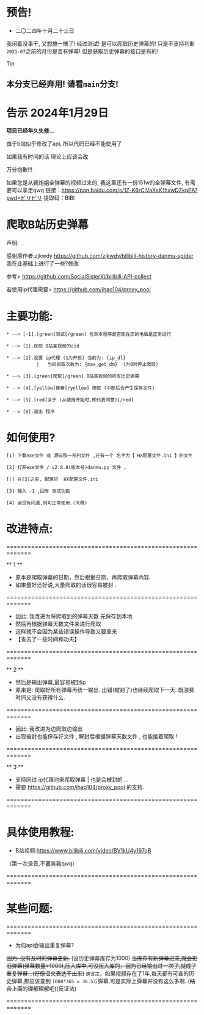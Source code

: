 # 预告!

- 二〇二四年十月二十三日

我闲着没事干, 又想搞一搞了! 经过测试! 是可以爬取历史弹幕的! 只是不支持判断`2021-07`之前的月份是否有弹幕! 但是获取历史弹幕的接口是有的!

> [!TIP]
> ## 本分支已经弃用! 请看`main`分支!

# 告示 2024年1月29日
**项目已经年久失修...**

由于b站似乎修改了api, 所以代码已经不能使用了

如果我有时间的话 理论上应该会改

万分抱歉!!!

如果您是从我炮姐全弹幕的视频过来的, 我这里还有一份151w的全弹幕文件, 有需要可以拿走qwq
链接：https://pan.baidu.com/s/1Z-K6rCiVaXsK1hxwDZkqEA?pwd=ビリビリ
提取码：BlBl 

# 爬取B站历史弹幕
声明: 

感谢原作者:zjkwdy https://github.com/zjkwdy/bilibili-history-danmu-spider 我在此基础上进行了一些?修改

参考> https://github.com/SocialSisterYi/bilibili-API-collect

若使用ip代理需要> https://github.com/jhao104/proxy_pool

# 主要功能:
    * --> [-1].[green]测试[/green] 检测本程序是否能在您的电脑是正常运行

    * --> [1].获取 B站某视频的cid

    * --> [2].设置 ip代理 (1为开启) 当前为: {ip_dl}
               |   当前抓取次数为: {max_get_dm}  (为0则停止爬取)

    * --> [3].[green]爬取[/green] B站某视频的所有历史弹幕

    * --> [4].[yellow]接着[/yellow] 爬取 (中断后会产生保存文件)

    * --> [5].[red]关于 (从使用开始时,即代表同意)[/red]

    * --> [0].退出 程序
 # 如何使用?
    [1] 下载exe文件 或 源码那一系列文件 ,还有一个 名字为【 HX配置文件.ini 】的文件
    
    [2] 打开exe文件 / v2.8.8(版本号)danmu.py 文件 ,
    
    [!] 在[3]之前, 配置好  HX配置文件.ini
    
    [3] 输入 -1 ,回车 测试功能
    
    [4] 诺没有闪退,则可正常使用.(大概)
 # 改进特点:
 
 =============================================================
 
** 1 **
 * 原本是爬取弹幕的日期，然后根据日期，再爬取弹幕内容.
 * 如果量好还好说,大量爬取的话很容易被封 .
 
 =============================================================
 
 * 因此: 我改进为将爬取到的弹幕天数 先保存到本地
 * 然后再根据弹幕天数文件来进行爬取
 * 这样就不会因为某些错误操作导致又要重来
 * 【省去了一些时间和功夫】
 
 =============================================================
 
** 2 **
 * 然后是输出弹幕,最容易被封ip
 * 原来是: 爬取好所有弹幕再统一输出. 出错(被封了)也继续爬取下一天. 既浪费时间又没有获得什么.

 =============================================================
 
 * 因此: 我改进为边爬取边输出
 * 出现被封也能保存好文件 , 解封后根据弹幕天数文件 , 也能接着爬取 !

 =============================================================

** 3 **
* 支持同过 ip代理池来爬取弹幕 | 也是会被封的 ...
* 需要 https://github.com/jhao104/proxy_pool 的支持.

 =============================================================
 #  具体使用教程:
 
* B站视频:https://www.bilibili.com/video/BV1kU4y197qB
 
（第一次录音,不要笑我qwq）
 
 =============================================================
 # 某些问题:
 =============================================================
 * 为何api会输出重复弹幕?
  
  ~~因为: 没有及时的弹幕更新.~~   (设历史弹幕库存为1000) ~~当库存有新弹幕进来,就会把旧弹幕(弹幕数量>1000),压入库中,可没压入库的，因为已经输出过一次了,就成了重复弹幕...(好像语文表达不出来)~~
  `换言之`，如果视频存在了1年,每天都有可查的历史弹幕,那应该查到 `1000*365 = 36.5万`弹幕,可是实际上弹幕并没有这么多啊..(~~结合上面的理解理解吧~~)(反证法)
  
 =============================================================
